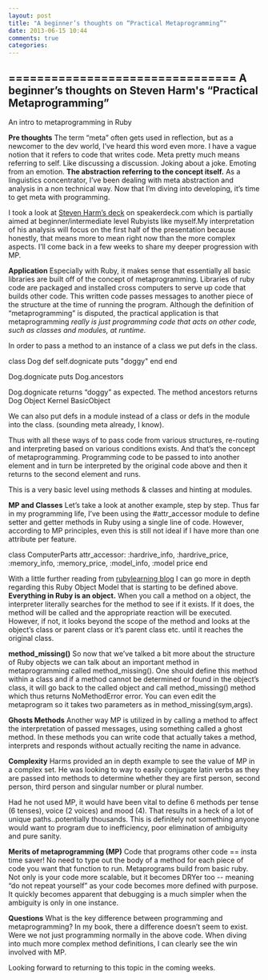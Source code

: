 ```yaml
---
layout: post
title: "A beginner’s thoughts on “Practical Metaprogramming”"
date: 2013-06-15 10:44
comments: true
categories: 
---
```


================================
A beginner’s thoughts on Steven Harm's “Practical Metaprogramming”
---------------------
An intro to metaprogramming in Ruby

**Pre thoughts**
The term “meta” often gets used in reflection, but as a newcomer to the dev world, I’ve heard this word even more. I have a vague notion that it refers to code that writes code. Meta pretty much means referring to self. Like discussing a discussion. Joking about a joke. Emoting from an emotion. **The abstraction referring to the concept itself.** As a linguistics concentrator, I’ve been dealing with meta abstraction and analysis in a non technical way. Now that I’m diving into developing, it’s time to get meta with programming. 

I took a look at [Steven Harm’s deck](https://speakerdeck.com/sgharms/practical-metaprogramming-ruby) on speakerdeck.com which is partially aimed at beginner/intermediate level Rubyists like myself.My interpretation of his analysis will focus on the first half of the presentation because honestly, that means more to mean right now than the more complex aspects. I’ll come back in a few weeks to share my deeper progression with MP.

**Application**
Especially with Ruby, it makes sense that essentially all basic libraries are built off of the concept of metaprogramming. Libraries of ruby code are packaged and installed cross computers to serve up code that builds other code. This written code passes messages to another piece of the structure at the time of running the program. Although the definition of “metaprogramming” is disputed, the practical application is that metaprogramming *really is just programming code that acts on other code, such as classes and modules, at runtime.* 

In order to pass a method to an instance of a class we put defs in the class.

class Dog
  def self.dognicate
    puts "doggy"
  end
end

Dog.dognicate
puts Dog.ancestors

Dog.dognicate returns “doggy” as expected. 
The method ancestors returns 
Dog
Object
Kernel
BasicObject

We can also put defs in a module instead of a class or defs in the module into the class. (sounding meta already, I know). 

Thus with all these ways of to pass code from various structures, re-routing and interpreting based on various conditions exists. And that’s the concept of metaprogramming. Programming code to be passed to into another element and in turn be interpreted by the original code above and then it returns to the second element and runs.

This is a very basic level using methods & classes and hinting at modules.

**MP and Classes**
Let’s take a look at another example, step by step.
Thus far in my programming life, I’ve been using the #attr_accessor module to define setter and getter methods in Ruby using a single line of code. However, according to MP principles, even this is still not ideal if I have more than one attribute per feature. 

class ComputerParts
  attr_accessor: :hardrive_info, :hardrive_price, :memory_info, :memory_price, :model_info, :model price
end 

With a little further reading from [rubylearning blog](http://rubylearning.com/blog/2010/11/23/dont-know-metaprogramming-in-ruby/) I can go more in depth regarding this Ruby Object Model that is starting to be defined above. **Everything in Ruby is an object.** When you call a method on a object, the interpreter literally searches for the method to see if it exists. If it does, the method will be called and the appropriate reaction will be executed. However, if not, it looks beyond the scope of the method and looks at the object’s class or parent class or it’s parent class etc. until it reaches the original class.

**method_missing()**
So now that we’ve talked a bit more about the structure of Ruby objects we can talk about an important method in metaprogramming called method_missing(). One should define this method within a class and if a method cannot be determined or found in the object’s class, it will go back to the called object and call method_missing() method which thus returns NoMethodError error. You can even edit the metaprogram so it takes two parameters as in method_missing(sym,args). 

**Ghosts Methods**
Another way MP is utilized in by calling a method to affect the interpretation of passed messages, using something called a ghost method. In these methods you can write code that actually takes a method, interprets and responds without actually reciting the name in advance.
 
**Complexity**
Harms provided an in depth example to see the value of MP in a complex set. He was looking to way to easily conjugate latin verbs as they are passed into methods to determine whether they are first person, second person, third person and singular number or plural number.

Had he not used MP, it would have been vital to define 6 methods per tense (6 tenses), voice (2 voices) and mood (4). That results in a heck of a lot of unique paths..potentially thousands. This is definitely not something anyone would want to program due to inefficiency, poor elimination of ambiguity and pure sanity.

**Merits of metaprogramming (MP)**
Code that programs other code == insta time saver! No need to type out the body of a method for each piece of code you want that function to run.  Metaprograms build from basic ruby. Not only is your code more scalable, but it becomes DRYer too -- meaning “do not repeat yourself” as your code becomes more defined with purpose. It quickly becomes apparent that debugging is a much simpler when the ambiguity is only in one instance. 


**Questions**
What is the key difference between programming and metaprogramming? In my book, there a difference doesn’t seem to exist. Were  we not just programming normally in the above code. When diving into much more complex method definitions, I can clearly see the win involved with MP. 

Looking forward to returning to this topic in the coming weeks.
